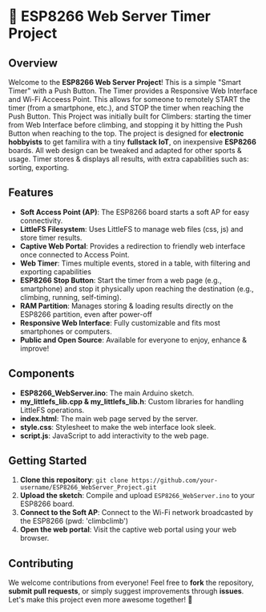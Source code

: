 # 🚀 ESP8266 Web Server Timer Project

## Overview

Welcome to the **ESP8266 Web Server Project**! This is a simple "Smart Timer" with a Push Button. The Timer provides a Responsive Web Interface and Wi-Fi Acceess Point. This allows for someone to remotely START the timer (from a smartphone, etc.), and STOP the timer when reaching the Push Button.
This Project was initially built for Climbers: starting the timer from Web Interface before climbing, and stopping it by hitting the Push Button when reaching to the top. The project is designed for **electronic hobbyists** to get familira with a tiny **fullstack IoT**, on inexpensive **ESP8266** boards. All web design can be tweaked and adapted for other sports & usage. Timer stores & displays all results, with extra capabilities such as: sorting, exporting. 

## Features

- **Soft Access Point (AP)**: The ESP8266 board starts a soft AP for easy connectivity.
- **LittleFS Filesystem**: Uses LittleFS to manage web files (css, js) and store timer results.
- **Captive Web Portal**: Provides a redirection to friendly web interface once connected to Access Point.
- **Web Timer**: Times multiple events, stored in a table, with filtering and exporting capabilities
- **ESP8266 Stop Button**: Start the timer from a web page (e.g., smartphone) and stop it physically upon reaching the destination (e.g., climbing, running, self-timing).
- **RAM Partition**: Manages storing & loading results directly on the ESP8266 partition, even after power-off
- **Responsive Web Interface**: Fully customizable and fits most smartphones or computers.
- **Public and Open Source**: Available for everyone to enjoy, enhance & improve!

## Components

- **ESP8266_WebServer.ino**: The main Arduino sketch.
- **my_littlefs_lib.cpp & my_littlefs_lib.h**: Custom libraries for handling LittleFS operations.
- **index.html**: The main web page served by the server.
- **style.css**: Stylesheet to make the web interface look sleek.
- **script.js**: JavaScript to add interactivity to the web page.

## Getting Started

1. **Clone this repository**: `git clone https://github.com/your-username/ESP8266_WebServer_Project.git`
2. **Upload the sketch**: Compile and upload `ESP8266_WebServer.ino` to your ESP8266 board.
3. **Connect to the Soft AP**: Connect to the Wi-Fi network broadcasted by the ESP8266 (pwd: 'climbclimb')
4. **Open the web portal**: Visit the captive web portal using your web browser.

## Contributing

We welcome contributions from everyone! Feel free to **fork** the repository, **submit pull requests**, or simply suggest improvements through **issues**. Let's make this project even more awesome together! 🎉
